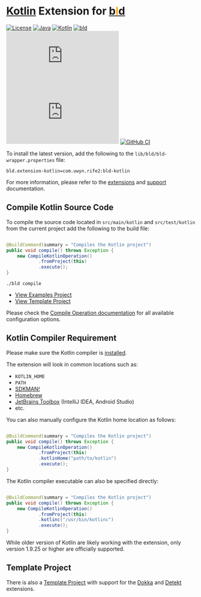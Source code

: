 # [Kotlin](https://kotlinlang.org/) Extension for [b<span style="color:orange">l</span>d](https://rife2.com/bld)

[![License](https://img.shields.io/badge/license-Apache%20License%202.0-blue.svg)](https://opensource.org/licenses/Apache-2.0)
[![Java](https://img.shields.io/badge/java-17%2B-blue)](https://www.oracle.com/java/technologies/javase/jdk17-archive-downloads.html)
[![Kotlin](https://img.shields.io/badge/kotlin-1.9.25%2B-7f52ff.svg)](https://kotlinlang.org)
[![bld](https://img.shields.io/badge/2.3.0-FA9052?label=bld&labelColor=2392FF)](https://rife2.com/bld)
[![Release](https://flat.badgen.net/maven/v/metadata-url/repo.rife2.com/releases/com/uwyn/rife2/bld-kotlin/maven-metadata.xml?color=blue)](https://repo.rife2.com/#/releases/com/uwyn/rife2/bld-kotlin)
[![Snapshot](https://flat.badgen.net/maven/v/metadata-url/repo.rife2.com/snapshots/com/uwyn/rife2/bld-kotlin/maven-metadata.xml?label=snapshot)](https://repo.rife2.com/#/snapshots/com/uwyn/rife2/bld-kotlin)
[![GitHub CI](https://github.com/rife2/bld-kotlin/actions/workflows/bld.yml/badge.svg)](https://github.com/rife2/bld-kotlin/actions/workflows/bld.yml)

To install the latest version, add the following to the `lib/bld/bld-wrapper.properties` file:

```properties
bld.extension-kotlin=com.uwyn.rife2:bld-kotlin
```

For more information, please refer to the [extensions](https://github.com/rife2/bld/wiki/Extensions) and [support](https://github.com/rife2/bld/wiki/Kotlin-Support) documentation.

## Compile Kotlin Source Code

To compile the source code located in `src/main/kotlin` and `src/test/kotlin` from the current project add the following to the build file:

```java

@BuildCommand(summary = "Compiles the Kotlin project")
public void compile() throws Exception {
    new CompileKotlinOperation()
            .fromProject(this)
            .execute();
}
```

```console
./bld compile
```

- [View Examples Project](https://github.com/rife2/bld-kotlin/tree/main/examples/)
- [View Template Project](https://github.com/rife2/kotlin-bld-example)

Please check
the [Compile Operation documentation](https://rife2.github.io/bld-kotlin/rife/bld/extension/CompileKotlinOperation.html#method-summary)
for all available configuration options.

## Kotlin Compiler Requirement

Please make sure the Kotlin compiler is [installed](https://kotlinlang.org/docs/command-line.html#install-the-compiler).

The extension will look in common locations such as:

 - `KOTLIN_HOME`
 - `PATH`
 - [SDKMAN!](https://sdkman.io/)
 - [Homebrew](https://brew.sh/)
 - [JetBrains Toolbox](https://www.jetbrains.com/toolbox-app/) (IntelliJ IDEA, Android Studio)
 - etc.

You can also manually configure the Kotlin home location as follows:

```java

@BuildCommand(summary = "Compiles the Kotlin project")
public void compile() throws Exception {
    new CompileKotlinOperation()
            .fromProject(this)
            .kotlinHome("path/to/kotlin")
            .execute();
}
```

The Kotlin compiler executable can also be specified directly:

```java

@BuildCommand(summary = "Compiles the Kotlin project")
public void compile() throws Exception {
    new CompileKotlinOperation()
            .fromProject(this)
            .kotlinc("/usr/bin/kotlinc")
            .execute();
}
```

While older version of Kotlin are likely working with the extension, only version 1.9.25 or higher are officially
supported.

## Template Project

There is also a [Template Project](https://github.com/rife2/kotlin-bld-example) with support for
the [Dokka](https://github.com/rife2/bld-dokka) and [Detekt](https://github.com/rife2/bld-detekt) extensions.
